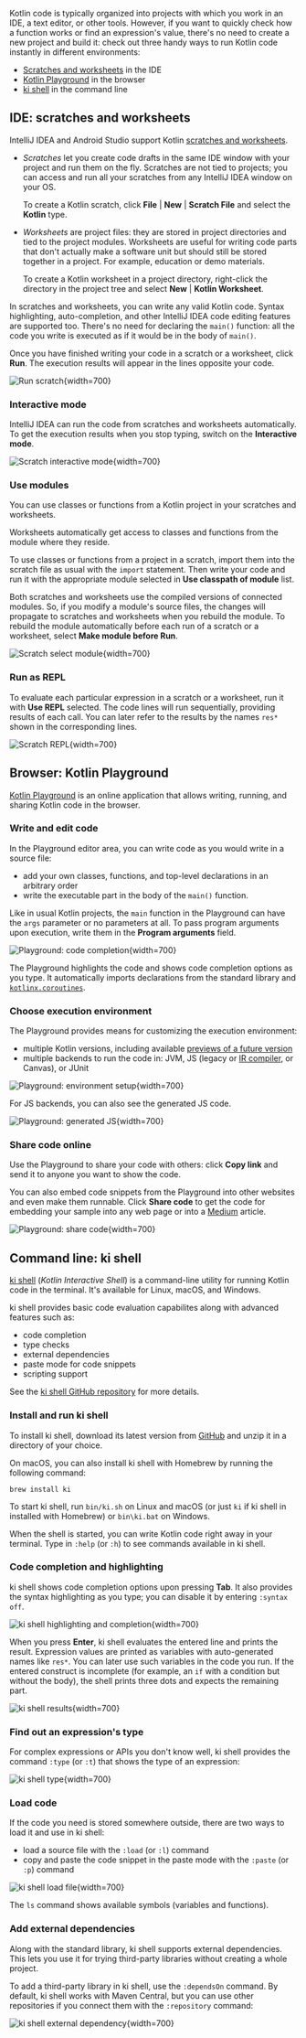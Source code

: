 [//]: # (title: Run code snippets)

Kotlin code is typically organized into projects with which you work in an IDE, a text editor, or other tools. However,
if you want to quickly check how a function works or find an expression's value, there's no need to create a new project
and build it: check out three handy ways to run Kotlin code instantly in different environments:

* [Scratches and worksheets](#ide-scratches-and-worksheets) in the IDE
* [Kotlin Playground](#browser-kotlin-playground) in the browser
* [ki shell](#command-line-ki-shell) in the command line

## IDE: scratches and worksheets

IntelliJ IDEA and Android Studio support Kotlin [scratches and worksheets](https://www.jetbrains.com/help/idea/kotlin-repl.html#efb8fb32).

* _Scratches_ let you create code drafts in the same IDE window with your project and run them on the fly. 
  Scratches are not tied to projects; you can access and run all your scratches from any IntelliJ IDEA window on your OS. 

  To create a Kotlin scratch, click **File** | **New** | **Scratch File** and select the **Kotlin** type.

* _Worksheets_ are project files: they are stored in project directories and tied to the project modules.
  Worksheets are useful for writing code parts that don't actually make a software unit but should still be stored together 
  in a project. For example, education or demo materials.

  To create a Kotlin worksheet in a project directory, right-click the directory in the project tree and select
  **New** | **Kotlin Worksheet**.

In scratches and worksheets, you can write any valid Kotlin code. Syntax highlighting, auto-completion, and other
IntelliJ IDEA code editing features are supported too. There's no need for declaring the `main()` function: 
all the code you write is executed as if it would be in the body of `main()`.

Once you have finished writing your code in a scratch or a worksheet, click **Run**. 
The execution results will appear in the lines opposite your code.

![Run scratch](scratch-run.png){width=700}

### Interactive mode

IntelliJ IDEA can run the code from scratches and worksheets automatically. To get the execution results when you stop 
typing, switch on the **Interactive mode**.

![Scratch interactive mode](scratch-interactive.png){width=700}

### Use modules

You can use classes or functions from a Kotlin project in your scratches and worksheets.

Worksheets automatically get access to classes and functions from the module where they reside.

To use classes or functions from a project in a scratch, import them into the scratch file as usual with the 
`import` statement. Then write your code and run it with the appropriate module selected in **Use classpath of module** list.
 
Both scratches and worksheets use the compiled versions of connected modules. So, if you modify a module's source files,
the changes will propagate to scratches and worksheets when you rebuild the module.
To rebuild the module automatically before each run of a scratch or a worksheet, select **Make module before Run**.

![Scratch select module](scratch-select-module.png){width=700}

### Run as REPL 

To evaluate each particular expression in a scratch or a worksheet, run it with **Use REPL** selected. The code lines
will run sequentially, providing results of each call. 
You can later refer to the results by the names `res*` shown in the corresponding lines.

![Scratch REPL](scratch-repl.png){width=700}

## Browser: Kotlin Playground

[Kotlin Playground](https://play.kotlinlang.org/) is an online application that allows writing, running, and sharing
Kotlin code in the browser.

### Write and edit code

In the Playground editor area, you can write code as you would write in a source file:
* add your own classes, functions, and top-level declarations in an arbitrary order
* write the executable part in the body of the `main()` function.

Like in usual Kotlin projects, the `main` function in the Playground can have the `args` parameter or no parameters at all.
To pass program arguments upon execution, write them in the **Program arguments** field.

![Playground: code completion](playground-completion.png){width=700}

The Playground highlights the code and shows code completion options as you type. It automatically imports declarations
from the standard library and [`kotlinx.coroutines`](coroutines-overview.md).

### Choose execution environment

The Playground provides means for customizing the execution environment:
* multiple Kotlin versions, including available [previews of a future version](eap.md)
* multiple backends to run the code in: JVM, JS (legacy or [IR compiler](js-ir-compiler.md), or Canvas), or JUnit

![Playground: environment setup](playground-env-setup.png){width=700}

For JS backends, you can also see the generated JS code.

![Playground: generated JS](playground-generated-js.png){width=700}

### Share code online 

Use the Playground to share your code with others: click **Copy link** and send it to anyone you want to show the code. 

You can also embed code snippets from the Playground into other websites and even make them runnable. Click **Share code** to 
get the code for embedding your sample into any web page or into a [Medium](https://medium.com/)
article.

![Playground: share code](playground-share.png){width=700}

## Command line: ki shell

[ki shell](https://github.com/Kotlin/kotlin-interactive-shell) (_Kotlin Interactive Shell_) is a command-line
utility for running Kotlin code in the terminal. It's available for Linux, macOS, and Windows.

ki shell provides basic code evaluation capabilites along with advanced features such as:
* code completion
* type checks
* external dependencies
* paste mode for code snippets
* scripting support

See the [ki shell GitHub repository](https://github.com/Kotlin/kotlin-interactive-shell) for more details.

### Install and run ki shell

To install ki shell, download its latest version from [GitHub](https://github.com/Kotlin/kotlin-interactive-shell) and 
unzip it in a directory of your choice.

On macOS, you can also install ki shell with Homebrew by running the following command:

```Shell
brew install ki
```

To start ki shell, run `bin/ki.sh` on Linux and macOS (or just `ki` if ki shell in installed with Homebrew) or
`bin\ki.bat` on Windows.

When the shell is started, you can write Kotlin code right away in your terminal. Type in `:help` (or `:h`) to see commands
available in ki shell.

### Code completion and highlighting

ki shell shows code completion options upon pressing **Tab**. It also provides the syntax highlighting as you type;
you can disable it by entering `:syntax off`.

![ki shell highlighting and completion](ki-shell-highlight-completion.png){width=700}

When you press **Enter**, ki shell evaluates the entered line and prints the result. Expression values are
printed as variables with auto-generated names like `res*`. You can later use such variables in the code you run. 
If the entered construct is incomplete (for example, an `if` with a condition but without the body), the shell prints 
three dots and expects the remaining part.

![ki shell results](ki-shell-results.png){width=700}

### Find out an expression's type

For complex expressions or APIs you don't know well, ki shell provides the command `:type` (or `:t`) that shows the 
type of an expression:

![ki shell type](ki-shell-type.png){width=700}

### Load code

If the code you need is stored somewhere outside, there are two ways to load it and use in ki shell:
* load a source file with the `:load` (or `:l`) command
* copy and paste the code snippet in the paste mode with the `:paste` (or `:p`) command

![ki shell load file](ki-shell-load.png){width=700}

The `ls` command shows available symbols (variables and functions).

### Add external dependencies

Along with the standard library, ki shell supports external dependencies.
This lets you use it for trying third-party libraries without creating a whole project. 

To add a third-party library in ki shell, use the `:dependsOn` command. By default, ki shell works with Maven Central,
but you can use other repositories if you connect them with the `:repository` command:

![ki shell external dependency](ki-shell-dependency.png){width=700}

